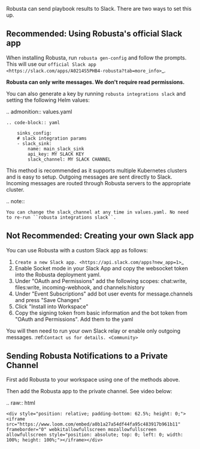 Robusta can send playbook results to Slack. There are two ways to set this up.

Recommended: Using Robusta's official Slack app
------------------------------------------------
When installing Robusta, run ``robusta gen-config`` and follow the prompts. This will use our `official
Slack app <https://slack.com/apps/A0214S5PHB4-robusta?tab=more_info>`_.

**Robusta can only write messages. We don't require read permissions.**

You can also generate a key by running ``robusta integrations slack`` and setting the following Helm values:

.. admonition:: values.yaml

    .. code-block:: yaml

        sinks_config:
        # slack integration params
        - slack_sink:
            name: main_slack_sink
            api_key: MY SLACK KEY
            slack_channel: MY SLACK CHANNEL


This method is recommended as it supports multiple Kubernetes clusters and is easy to setup. Outgoing messages
are sent directly to Slack. Incoming messages are routed through Robusta servers to the appropriate cluster.

.. note::

    You can change the slack_channel at any time in values.yaml. No need to re-run ``robusta integrations slack``.


Not Recommended: Creating your own Slack app
-------------------------------------------------------------------
You can use Robusta with a custom Slack app as follows:

1. `Create a new Slack app. <https://api.slack.com/apps?new_app=1>`_
2. Enable Socket mode in your Slack App and copy the websocket token into the Robusta deployment yaml.
3. Under "OAuth and Permissions" add the following scopes: chat:write, files:write, incoming-webhook, and channels:history
4. Under "Event Subscriptions" add bot user events for message.channels and press "Save Changes"
5. Click "Install into Workspace"
6. Copy the signing token from basic information and the bot token from "OAuth and Permissions". Add them to the yaml

You will then need to run your own Slack relay or enable only outgoing messages. :ref:`Contact us for details. <Community>`

Sending Robusta Notifications to a Private Channel
-------------------------------------------------------------------

First add Robusta to your workspace using one of the methods above.

Then add the Robusta app to the private channel. See video below:

.. raw:: html

    <div style="position: relative; padding-bottom: 62.5%; height: 0;"><iframe src="https://www.loom.com/embed/a0b1a27a54df44fa95c483917b961b11" frameborder="0" webkitallowfullscreen mozallowfullscreen allowfullscreen style="position: absolute; top: 0; left: 0; width: 100%; height: 100%;"></iframe></div>
